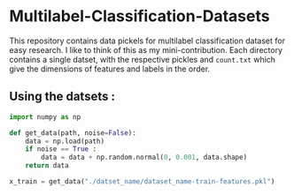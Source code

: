 # Multilabel-Classification-Datasets

This repository contains data pickels for multilabel classification dataset for easy research. 
I like to think of this as my mini-contribution. Each directory contains a single datset, with the respective pickles and `count.txt` which give the dimensions of features and labels in the order.

## Using the datsets :
```python
import numpy as np

def get_data(path, noise=False):
    data = np.load(path)
    if noise == True :
        data = data + np.random.normal(0, 0.001, data.shape)
    return data

x_train = get_data("./datset_name/dataset_name-train-features.pkl")
```
